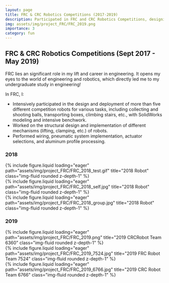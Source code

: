 ```yaml
---
layout: page
title: FRC & CRC Robotics Competitions (2017-2019)
description: Participated in FRC and CRC Robotics Competitions, designing and manufacturing robots for different tasks.
img: assets/img/project_FRC/FRC_2019.png
importance: 3
category: fun
---
```


## FRC & CRC Robotics Competitions (Sept 2017 - May 2019)

FRC lies an significant role in my lift and career in engineering. It opens my eyes to the world of engineering and robotics, which directly led me to my undergraduate study in engineering!

In FRC, I: 
- Intensively participated in the design and deployment of more than five different competition robots for various tasks, including collecting and shooting balls, transporting boxes, climbing stairs, etc., with SolidWorks modeling and intensive benchwork.
- Worked on the structural design and implementation of different mechanisms (lifting, clamping, etc.) of robots.
- Performed wiring, pneumatic system implementation, actuator selections, and aluminum profile processing.


### 2018

<div class="row">
    <div class="col-sm mt-3 mt-md-0">
        {% include figure.liquid loading="eager" path="assets/img/project_FRC/FRC_2018_test.gif" title="2018 Robot" class="img-fluid rounded z-depth-1" %}
    </div>
    <div class="col-sm mt-3 mt-md-0">
        {% include figure.liquid loading="eager" path="assets/img/project_FRC/FRC_2018_self.jpg" title="2018 Robot" class="img-fluid rounded z-depth-1" %}
    </div>
</div>

<div class="row">
    <div class="col-sm mt-3 mt-md-0">
        {% include figure.liquid loading="eager" path="assets/img/project_FRC/FRC_2018_group.jpg" title="2018 Robot" class="img-fluid rounded z-depth-1" %}
    </div>
</div>

### 2019

<div class="row">
    <div class="col-sm mt-3 mt-md-0">
        {% include figure.liquid loading="eager" path="assets/img/project_FRC/FRC_2019.png" title="2019 CRCRobot Team 6360" class="img-fluid rounded z-depth-1" %}
    </div>
        <div class="col-sm mt-3 mt-md-0">
        {% include figure.liquid loading="eager" path="assets/img/project_FRC/FRC_2019_7524.jpg" title="2019 FRC Robot Team 7524" class="img-fluid rounded z-depth-1" %}
    </div>
        <div class="col-sm mt-3 mt-md-0">
        {% include figure.liquid loading="eager" path="assets/img/project_FRC/FRC_2019_6766.jpg" title="2019 CRC Robot Team 6766" class="img-fluid rounded z-depth-1" %}
    </div>
</div>
